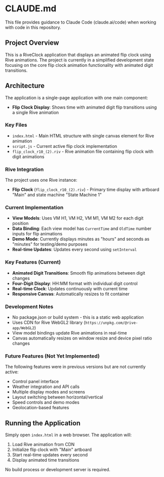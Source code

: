 # CLAUDE.md

This file provides guidance to Claude Code (claude.ai/code) when working with code in this repository.

## Project Overview

This is a RiveClock application that displays an animated flip clock using Rive animations. The project is currently in a simplified development state focusing on the core flip clock animation functionality with animated digit transitions.

## Architecture

The application is a single-page application with one main component:
- **Flip Clock Display**: Shows time with animated digit flip transitions using a single Rive animation

### Key Files

- `index.html` - Main HTML structure with single canvas element for Rive animation
- `script.js` - Current active flip clock implementation
- `flip_clock_r10_(2).riv` - Rive animation file containing flip clock with digit animations

### Rive Integration

The project uses one Rive instance:
- **Flip Clock** (`flip_clock_r10_(2).riv`) - Primary time display with artboard "Main" and state machine "State Machine 1"

### Current Implementation

- **View Models**: Uses VM H1, VM H2, VM M1, VM M2 for each digit position
- **Data Binding**: Each view model has `CurrentTime` and `OldTime` number inputs for flip animations
- **Demo Mode**: Currently displays minutes as "hours" and seconds as "minutes" for testing/demo purposes
- **Real-time Updates**: Updates every second using `setInterval`

### Key Features (Current)

- **Animated Digit Transitions**: Smooth flip animations between digit changes
- **Four-Digit Display**: HH:MM format with individual digit control
- **Real-time Clock**: Updates continuously with current time
- **Responsive Canvas**: Automatically resizes to fit container

### Development Notes

- No package.json or build system - this is a static web application
- Uses CDN for Rive WebGL2 library (`https://unpkg.com/@rive-app/WebGL2`)
- View model bindings update Rive animations in real-time
- Canvas automatically resizes on window resize and device pixel ratio changes

### Future Features (Not Yet Implemented)

The following features were in previous versions but are not currently active:
- Control panel interface
- Weather integration and API calls
- Multiple display modes and screens
- Layout switching between horizontal/vertical
- Speed controls and demo modes
- Geolocation-based features

## Running the Application

Simply open `index.html` in a web browser. The application will:
1. Load Rive animation from CDN
2. Initialize flip clock with "Main" artboard
3. Start real-time updates every second
4. Display animated time transitions

No build process or development server is required.